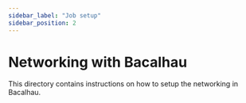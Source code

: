 ```yaml
---
sidebar_label: "Job setup"
sidebar_position: 2
---
```

# Networking with Bacalhau

This directory contains instructions on how to setup the networking in Bacalhau.
